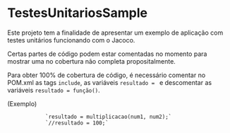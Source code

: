 # TestesUnitariosSample

Este projeto tem a finalidade de apresentar um exemplo de aplicação com testes unitários funcionando com o Jacoco.

Certas partes de código podem estar comentadas no momento para mostrar uma no cobertura não completa propositalmente.

Para obter 100% de cobertura de código, é necessário comentar no POM.xml as tags `include`, as variáveis `resultado = ` e descomentar as variáveis `resultado = função()`.

(Exemplo)

                `resultado = multiplicacao(num1, num2);`
                `//resultado = 100;`
